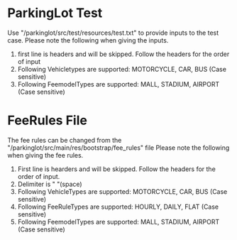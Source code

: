 # ParkingLot Test
Use "/parkinglot/src/test/resources/test.txt" to provide inputs to the test case.
Please note the following when giving the inputs.
1. first line is headers and will be skipped. Follow the headers for the order of input
2. Following Vehicletypes are supported: MOTORCYCLE, CAR, BUS (Case sensitive)
3. Following FeemodelTypes are supported: MALL, STADIUM, AIRPORT (Case sensitive)

# FeeRules File
The fee rules can be changed from the "/parkinglot/src/main/res/bootstrap/fee_rules" file
Please note the following when giving the fee rules.
1. First line is hearders and will be skipped. Follow the headers for the order of input.
2. Delimiter is " "(space)
3. Following VehicleTypes are supported: MOTORCYCLE, CAR, BUS (Case sensitive)
4. Following FeeRuleTypes are supported: HOURLY, DAILY, FLAT (Case sensitive)
5. Following FeemodelTypes are supported: MALL, STADIUM, AIRPORT (Case sensitive)

